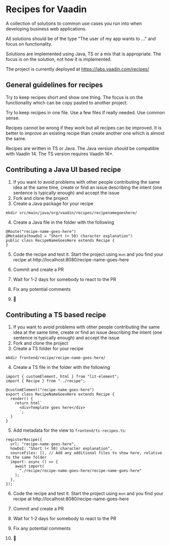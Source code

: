 # Recipes for Vaadin

A collection of solutions to common use cases you run into when developing business web applications.

All solutions should be of the type "The user of my app wants to ..." and focus on functionality.

Solutions are implemented using Java, TS or a mix that is appropriate. The focus is on the solution, not how it is implemented.

The project is currently deployed at https://labs.vaadin.com/recipes/

## General guidelines for recipes

Try to keep recipes short and show one thing. The focus is on the functionality which can be copy pasted to another project.

Try to keep recipes in one file. Use a few files if really needed. Use common sense.

Recipes cannot be wrong if they work but all recipes can be improved. It is better to improve an existing recipe than create another one which is almost the same.

Recipes are written in TS or Java. The Java version _should_ be compatible with Vaadin 14. The TS version requires Vaadin 16+.

## Contributing a Java UI based recipe

1. If you want to avoid problems with other people contributing the same idea at the same time, create or find an issue describing the intent (one sentence is typically enough) and accept the issue
2. Fork and clone the project
3. Create a Java package for your recipe

```
mkdir src/main/java/org/vaadin/recipes/recipenamegoeshere/
```

4. Create a Java file in the folder with the following

```
@Route("recipe-name-goes-here")
@Metadata(howdoI = "Short (< 50) character explanation")
public class RecipeNameGoesHere extends Recipe {
}
```

5. Code the recipe and test it. Start the project using `mvn` and you find your recipe at http://localhost:8080/recipe-name-goes-here

6. Commit and create a PR
7. Wait for 1-2 days for somebody to react to the PR
8. Fix any potential comments
9. :tada:

## Contributing a TS based recipe

1. If you want to avoid problems with other people contributing the same idea at the same time, create or find an issue describing the intent (one sentence is typically enough) and accept the issue
2. Fork and clone the project
3. Create a TS folder for your recipe

```
mkdir frontend/recipe/recipe-name-goes-here/
```

4. Create a TS file in the folder with the following

```
import { customElement, html } from "lit-element";
import { Recipe } from "../recipe";

@customElement("recipe-name-goes-here")
export class RecipeNameGoesHere extends Recipe {
  render() {
    return html`
      <div>Template goes here</div>
      `;
  }
}
```

5. Add metadata for the view to `frontend/ts-recipes.ts`:

```
registerRecipe({
  url: "recipe-name-goes-here",
  howDoI: "Short (< 50) character explanation",
  sourceFiles: [], // Add any additional files to show here, relative to the same folder
  import: async () => {
    await import(
      "./recipe/recipe-name-goes-here/recipe-name-goes-here"
    );
  },
});
```

6. Code the recipe and test it. Start the project using `mvn` and you find your recipe at http://localhost:8080/recipe-name-goes-here

7. Commit and create a PR
8. Wait for 1-2 days for somebody to react to the PR
9. Fix any potential comments
10. :tada:
